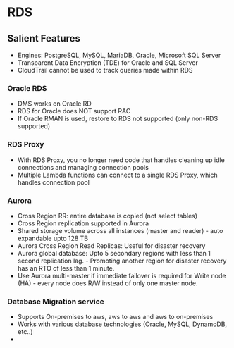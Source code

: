 # RDS

## Salient Features
-  Engines: PostgreSQL, MySQL, MariaDB, Oracle, Microsoft SQL Server
-  Transparent Data Encryption (TDE) for Oracle and SQL Server
-  CloudTrail cannot be used to track queries made within RDS

### Oracle RDS
- DMS works on Oracle RD
- RDS for Oracle does NOT support RAC
- If Oracle RMAN is used, restore to RDS not supported (only non-RDS supported)

### RDS Proxy
- With RDS Proxy, you no longer need code that handles cleaning up idle connections and managing connection pools
- Multiple Lambda functions can connect to a single RDS Proxy, which handles connection pool

### Aurora
- Cross Region RR: entire database is copied (not select tables)
- Cross Region replication supported in Aurora
- Shared storage volume across all instances (master and reader) - auto expandable upto 128 TB
- Aurora Cross Region Read Replicas: Useful for disaster recovery
- Aurora global database: Upto 5 secondary regions with less than 1 second replication lag.
        - Promoting another region for disaster recovery has an RTO of less than 1 minute.
- Use Aurora multi-master if immediate failover is required for Write node (HA)
        - every node does R/W instead of only one master node.
        
        
### Database Migration service
- Supports On-premises to aws, aws to aws and aws to on-premises
- Works with various database technologies (Oracle, MySQL, DynamoDB, etc..)
-        